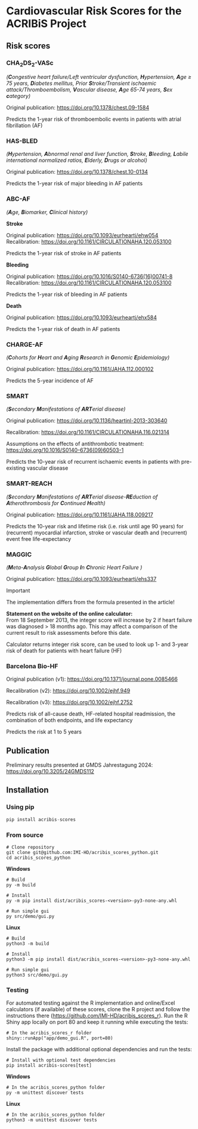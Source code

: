 # Cardiovascular Risk Scores for the ACRIBiS Project

## Risk scores

### CHA<sub>2</sub>DS<sub>2</sub>-VASc

_(**C**ongestive heart failure/Left ventricular dysfunction, **H**ypertension, **A**ge ≥ 75 years, **D**iabetes mellitus,
Prior **S**troke/Transient ischaemic attack/Thromboembolism, **V**ascular disease, **A**ge 65-74 years, **S**ex **c**ategory)_

Original publication: https://doi.org/10.1378/chest.09-1584

Predicts the 1-year risk of thromboembolic events in patients with atrial fibrillation (AF)

### HAS-BLED

_(**H**ypertension, **A**bnormal renal and liver function, **S**troke, **B**leeding,
**L**abile international normalized ratios, **E**lderly, **D**rugs or alcohol)_

Original publication: https://doi.org/10.1378/chest.10-0134

Predicts the 1-year risk of major bleeding in AF patients

### ABC-AF

_(**A**ge, **B**iomarker, **C**linical history)_

**Stroke**

Original publication: https://doi.org/10.1093/eurheartj/ehw054
<br/>
Recalibration: https://doi.org/10.1161/CIRCULATIONAHA.120.053100

Predicts the 1-year risk of stroke in AF patients

**Bleeding**

Original publication: https://doi.org/10.1016/S0140-6736(16)00741-8
<br/>
Recalibration: https://doi.org/10.1161/CIRCULATIONAHA.120.053100

Predicts the 1-year risk of bleeding in AF patients

**Death**

Original publication: https://doi.org/10.1093/eurheartj/ehx584

Predicts the 1-year risk of death in AF patients

### CHARGE-AF

_(**C**ohorts for **H**eart and **A**ging **R**esearch in **G**enomic **E**pidemiology)_

Original publication: https://doi.org/10.1161/JAHA.112.000102

Predicts the 5-year incidence of AF

### SMART

_(**S**econdary **M**anifestations of **ART**erial disease)_

Original publication: https://doi.org/10.1136/heartjnl-2013-303640

Recalibration: https://doi.org/10.1161/CIRCULATIONAHA.116.021314

Assumptions on the effects of antithrombotic treatment: https://doi.org/10.1016/S0140-6736(09)60503-1

Predicts the 10-year risk of recurrent ischaemic events in patients with pre-existing vascular disease 

### SMART-REACH

_(**S**econdary **M**anifestations of **ART**erial disease-**RE**duction of **A**therothrombosis for **C**ontinued **H**ealth)_

Original publication: https://doi.org/10.1161/JAHA.118.009217

Predicts the 10-year risk and lifetime risk (i.e. risk until age 90 years) for (recurrent) myocardial infarction,
stroke or vascular death and (recurrent) event free life-expectancy

### MAGGIC

_(**M**eta-**A**nalysis **G**lobal **G**roup **I**n **C**hronic Heart Failure )_

Original publication: https://doi.org/10.1093/eurheartj/ehs337

> [!IMPORTANT]
> The implementation differs from the formula presented in the article!
> 
> **Statement on the website of the online calculator:**
> <br>
> From 18 September 2013, the integer score will increase by 2 if heart failure was diagnosed > 18 months ago.
> This may affect a comparison of the current result to risk assessments before this date.

Calculator returns integer risk score, can be used to look up 1- and 3-year risk of death for patients with heart failure (HF) 

### Barcelona Bio-HF

Original publication (v1): https://doi.org/10.1371/journal.pone.0085466

Recalibration (v2): https://doi.org/10.1002/ejhf.949

Recalibration (v3): https://doi.org/10.1002/ejhf.2752

Predicts risk of all-cause death, HF-related hospital readmission, the combination of both endpoints, and life expectancy

Predicts the risk at 1 to 5 years 

## Publication

Preliminary results presented at GMDS Jahrestagung 2024: https://doi.org/10.3205/24GMDS112

## Installation

### Using pip

```Python
pip install acribis-scores
```

### From source

```Shell
# Clone repository
git clone git@github.com:IMI-HD/acribis_scores_python.git
cd acribis_scores_python
```

**Windows**
```Shell
# Build
py -m build

# Install
py -m pip install dist/acribis_scores-<version>-py3-none-any.whl

# Run simple gui
py src/demo/gui.py
```

**Linux**
```Shell
# Build
python3 -m build

# Install
python3 -m pip install dist/acribis_scores-<version>-py3-none-any.whl

# Run simple gui
python3 src/demo/gui.py
```

### Testing
For automated testing against the R implementation and online/Excel calculators (if available) of these scores,
clone the R project and follow the instructions there (https://github.com/IMI-HD/acribis_scores_r).
Run the R Shiny app locally on port 80 and keep it running while executing the tests:

```Shell
# In the acribis_scores_r folder
shiny::runApp("app/demo_gui.R", port=80)
```

Install the package with additional optional dependencies and run the tests:

```Shell
# Install with optional test dependencies
pip install acribis-scores[test]
```

**Windows**
```Shell
# In the acribis_scores_python folder
py -m unittest discover tests
```

**Linux**
```Shell
# In the acribis_scores_python folder
python3 -m unittest discover tests
```